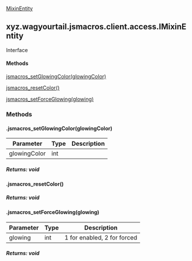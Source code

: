 
[MixinEntity](1.9.2/xyz/wagyourtail/jsmacros/client/mixins/access/MixinEntity.html)

xyz.wagyourtail.jsmacros.client.access.IMixinEntity
---------------------------------------------------

Interface
#### 

#### Methods

[jsmacros\_setGlowingColor(glowingColor)](#jsmacros_setGlowingColor-int-)


[jsmacros\_resetColor()](#jsmacros_resetColor-)


[jsmacros\_setForceGlowing(glowing)](#jsmacros_setForceGlowing-int-)



### Methods

#### .jsmacros\_setGlowingColor(glowingColor)

| Parameter | Type | Description |
|---|---|---|
| glowingColor | int |  |

##### Returns: void



#### .jsmacros\_resetColor()


##### Returns: void



#### .jsmacros\_setForceGlowing(glowing)

| Parameter | Type | Description |
|---|---|---|
| glowing | int | 1 for enabled, 2 for forced |

##### Returns: void




